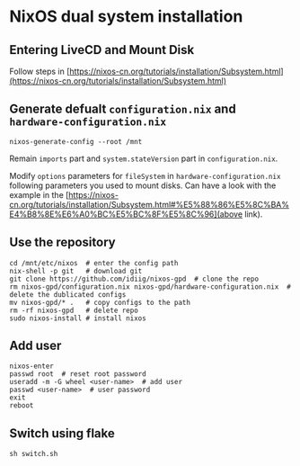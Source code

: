 # NixOS dual system installation

## Entering LiveCD and Mount Disk

Follow steps in
[https://nixos-cn.org/tutorials/installation/Subsystem.html](https://nixos-cn.org/tutorials/installation/Subsystem.html)
 

## Generate defualt `configuration.nix` and `hardware-configuration.nix`


```
nixos-generate-config --root /mnt
```

Remain `imports` part and `system.stateVersion` part in `configuration.nix`.

Modify `options` parameters for `fileSystem` in `hardware-configuration.nix` following parameters you used to mount disks. Can have a look with the example in the [https://nixos-cn.org/tutorials/installation/Subsystem.html#%E5%88%86%E5%8C%BA%E4%B8%8E%E6%A0%BC%E5%BC%8F%E5%8C%96](above link).

## Use the repository

```
cd /mnt/etc/nixos  # enter the config path
nix-shell -p git   # download git
git clone https://github.com/idiig/nixos-gpd  # clone the repo
rm nixos-gpd/configuration.nix nixos-gpd/hardware-configuration.nix  # delete the dublicated configs
mv nixos-gpd/* .   # copy configs to the path
rm -rf nixos-gpd   # delete repo
sudo nixos-install # install nixos 
``` 

## Add user

```
nixos-enter
passwd root  # reset root password
useradd -m -G wheel <user-name>  # add user
passwd <user-name>  # user password
exit
reboot
```

## Switch using flake

```
sh switch.sh
```
